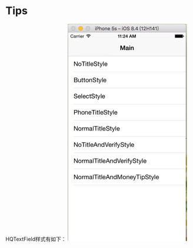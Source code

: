 # Tips
HQTextField样式有如下：
![image](https://github.com/HuangQiang11/Tips/blob/master/HQTextField/Images/type.png)
